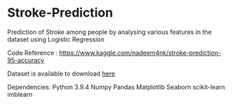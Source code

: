 # Stroke-Prediction
Prediction of Stroke among people by analysing various features in the dataset using Logistic Regression

Code Reference : https://www.kaggle.com/nadeem4nk/stroke-prediction-95-accuracy

Dataset is available to download [here](https://www.kaggle.com/fedesoriano/stroke-prediction-dataset)

Dependencies:
Python 3.9.4
Numpy
Pandas
Matplotlib
Seaborn
scikit-learn
imblearn
